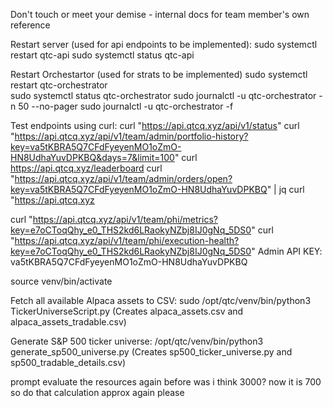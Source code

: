 Don't touch or meet your demise - internal docs for team member's own reference

Restart server (used for api endpoints to be implemented):
sudo systemctl restart qtc-api
sudo systemctl status qtc-api

Restart Orchestartor (used for strats to be implemented)
sudo systemctl restart qtc-orchestrator  
sudo systemctl status qtc-orchestrator
sudo journalctl -u qtc-orchestrator -n 50 --no-pager
sudo journalctl -u qtc-orchestrator -f

Test endpoints using curl:
curl "https://api.qtcq.xyz/api/v1/status"
curl "https://api.qtcq.xyz/api/v1/team/admin/portfolio-history?key=va5tKBRA5Q7CFdFyeyenMO1oZmO-HN8UdhaYuvDPKBQ&days=7&limit=100"
curl https://api.qtcq.xyz/leaderboard
curl "https://api.qtcq.xyz/api/v1/team/admin/orders/open?key=va5tKBRA5Q7CFdFyeyenMO1oZmO-HN8UdhaYuvDPKBQ" | jq
curl "https://api.qtcq.xyz

curl "https://api.qtcq.xyz/api/v1/team/phi/metrics?key=e7oCToqQhy_e0_THS2kd6LRaokyNZbj8IJ0gNq_5DS0"
curl "https://api.qtcq.xyz/api/v1/team/phi/execution-health?key=e7oCToqQhy_e0_THS2kd6LRaokyNZbj8IJ0gNq_5DS0"
Admin API KEY: 
va5tKBRA5Q7CFdFyeyenMO1oZmO-HN8UdhaYuvDPKBQ


source venv/bin/activate


Fetch all available Alpaca assets to CSV:
sudo /opt/qtc/venv/bin/python3 TickerUniverseScript.py
(Creates alpaca_assets.csv and alpaca_assets_tradable.csv)

Generate S&P 500 ticker universe:
/opt/qtc/venv/bin/python3 generate_sp500_universe.py
(Creates sp500_ticker_universe.py and sp500_tradable_details.csv)


prompt evaluate the resources again before was i think 3000? now it is 700 so do that calculation approx again please